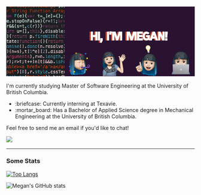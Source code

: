<p align="center">
<img src="./images/cover.png" alt="cover-img">
<br>
<p>I'm currently studying Master of Software Engineering at the University of British Columbia.</p>
<ul>
  <li>:briefcase: Currently interning at Texavie.</li>
  <li>:mortar_board: Has a Bachelor of Applied Science degree in Mechanical Engineering at the University of British Columbia.</li>
</ul>
<p>Feel free to send me an email if you'd like to chat!<p>
<a href="mailto:menghanma@gmail.com"><img src="https://img.shields.io/badge/Gmail-D14836?style=for-the-badge&logo=gmail&logoColor=white"></a>

***
### Some Stats
[![Top Langs](https://github-readme-stats.vercel.app/api/top-langs/?username=meganm38&layout=compact&hide=makefile,C)](https://github.com/anuraghazra/github-readme-stats)

![Megan's GitHub stats](https://github-readme-stats.vercel.app/api?username=meganm38&count_private=true) 

</p>

  <!--
- 🔭 I’m currently working on ...
- 🌱 I’m currently learning ...
- 👯 I’m looking to collaborate on ...
- 🤔 I’m looking for help with ...
- 💬 Ask me about ...
- 📫 How to reach me: ...
- 😄 Pronouns: ...
- ⚡ Fun fact: ...
-->
